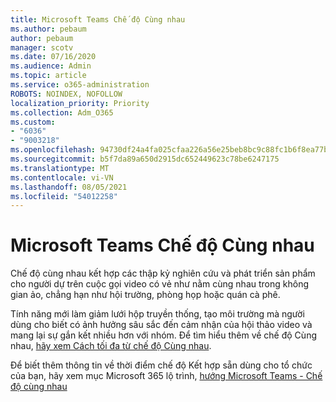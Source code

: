 ```yaml
---
title: Microsoft Teams Chế độ Cùng nhau
ms.author: pebaum
author: pebaum
manager: scotv
ms.date: 07/16/2020
ms.audience: Admin
ms.topic: article
ms.service: o365-administration
ROBOTS: NOINDEX, NOFOLLOW
localization_priority: Priority
ms.collection: Adm_O365
ms.custom:
- "6036"
- "9003218"
ms.openlocfilehash: 94730df24a4fa025cfaa226a56e25beb8bc9c88fc1b6f8ea77bc6e97ee7c73f8
ms.sourcegitcommit: b5f7da89a650d2915dc652449623c78be6247175
ms.translationtype: MT
ms.contentlocale: vi-VN
ms.lasthandoff: 08/05/2021
ms.locfileid: "54012258"
---
```

# <a name="microsoft-teams-together-mode"></a>Microsoft Teams Chế độ Cùng nhau

Chế độ cùng nhau kết hợp các thập kỷ nghiên cứu và phát triển sản phẩm cho người dự trên cuộc gọi video có vẻ như nằm cùng nhau trong không gian ảo, chẳng hạn như hội trường, phòng họp hoặc quán cà phê. 

Tính năng mới làm giảm lưới hộp truyền thống, tạo môi trường mà người dùng cho biết có ảnh hưởng sâu sắc đến cảm nhận của hội thảo video và mang lại sự gắn kết nhiều hơn với nhóm. Để tìm hiểu thêm về chế độ Cùng nhau, [hãy xem Cách tối đa từ chế độ Cùng nhau](https://techcommunity.microsoft.com/t5/microsoft-teams-blog/how-to-get-the-most-from-together-mode/ba-p/1509496).  

Để biết thêm thông tin về thời điểm chế độ Kết hợp sẵn dùng cho tổ chức của bạn, hãy xem mục Microsoft 365 lộ trình, [hướng Microsoft Teams - Chế độ cùng nhau](https://www.microsoft.com/microsoft-365/roadmap?featureid=65942)